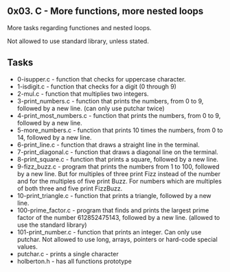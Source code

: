 ## 0x03. C - More functions, more nested loops
More tasks regarding functiones and nested loops. 

Not allowed to use standard library, unless stated. 

## Tasks
- 0-isupper.c - function that checks for uppercase character.
- 1-isdigit.c - function that checks for a digit (0 through 9)
- 2-mul.c - function that multiplies two integers.
- 3-print_numbers.c - function that prints the numbers, from 0 to 9, followed by a new line. (can only use putchar twice)
- 4-print_most_numbers.c - function that prints the numbers, from 0 to 9, followed by a new line.
- 5-more_numbers.c - function that prints 10 times the numbers, from 0 to 14, followed by a new line.
- 6-print_line.c - function that draws a straight line in the terminal.
- 7-print_diagonal.c - function that draws a diagonal line on the terminal.
- 8-print_square.c - function that prints a square, followed by a new line.
- 9-fizz_buzz.c - program that prints the numbers from 1 to 100, followed by a new line. But for multiples of three print Fizz instead of the number and for the multiples of five print Buzz. For numbers which are multiples of both three and five print FizzBuzz.
- 10-print_triangle.c - function that prints a triangle, followed by a new line.
- 100-prime_factor.c - program that finds and prints the largest prime factor of the number 612852475143, followed by a new line. (allowed to use the standard library)
- 101-print_number.c - function that prints an integer. Can only use putchar. Not allowed to use long, arrays, pointers or hard-code special values.
- putchar.c - prints a single character
- holberton.h - has all functions prototype
